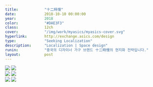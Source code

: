 ```yaml
---
title:            "十二時慢"
date:             2018-10-10 00:00:00
year:             2018
color:            "#DAE3F3"
class:            12ch
cover:            "/img/work/myasics/myasics-cover.svg"
hyperlink:        http://exchange.asics.com/design
type:             "Seeking Localization"
description:      "Localization | Space design"
runin:            "중국의 디자이너 가구 브랜드 十二時慢의 현지화 전략입니다."
layout:           post
---
```


<div class="post-content-grid">
  <div class="post-content-column column-3 offset-2">
    <img class="post-content-screen iphone lazyload" src="{{ site.baseurl }}/img/work/myasics/myasics-activity.png" />
    <img class="post-content-screen iphone lazyload" src="{{ site.baseurl }}/img/work/myasics/myasics-run-details-2.png" />
  </div>
  <div class="post-content-column column-3 offset-1">
    <img class="post-content-screen iphone lazyload" src="{{ site.baseurl }}/img/work/myasics/myasics-run-details-2.png" />
    <img class="post-content-screen iphone lazyload" src="{{ site.baseurl }}/img/work/myasics/myasics-profile.png" />
  </div>
  <div class="post-content-column column-3">
    <img class="post-content-screen iphone lazyload radius-mya" src="{{ site.baseurl }}/img/work/myasics/myasics-answer.png" />
    <img class="post-content-screen iphone lazyload" src="{{ site.baseurl }}/img/work/myasics/myasics-plan.png" />
  </div>
</div>

